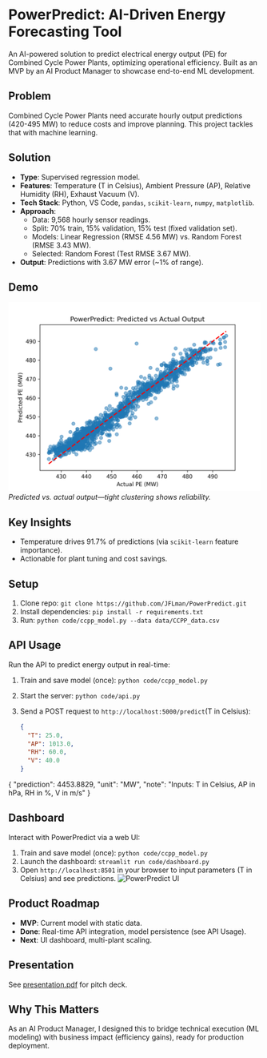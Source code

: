 # PowerPredict: AI-Driven Energy Forecasting Tool

An AI-powered solution to predict electrical energy output (PE) for Combined Cycle Power Plants, optimizing operational efficiency. Built as an MVP by an AI Product Manager to showcase end-to-end ML development.

## Problem
Combined Cycle Power Plants need accurate hourly output predictions (420-495 MW) to reduce costs and improve planning. This project tackles that with machine learning.

## Solution
- **Type**: Supervised regression model.
- **Features**: Temperature (T in Celsius), Ambient Pressure (AP), Relative Humidity (RH), Exhaust Vacuum (V).
- **Tech Stack**: Python, VS Code, `pandas`, `scikit-learn`, `numpy`, `matplotlib`.
- **Approach**:
  - Data: 9,568 hourly sensor readings.
  - Split: 70% train, 15% validation, 15% test (fixed validation set).
  - Models: Linear Regression (RMSE 4.56 MW) vs. Random Forest (RMSE 3.43 MW).
  - Selected: Random Forest (Test RMSE 3.67 MW).
- **Output**: Predictions with 3.67 MW error (~1% of range).

## Demo
![Predicted vs Actual](assets/model_demo.png)
*Predicted vs. actual output—tight clustering shows reliability.*

## Key Insights
- Temperature drives 91.7% of predictions (via `scikit-learn` feature importance).
- Actionable for plant tuning and cost savings.

## Setup
1. Clone repo: `git clone https://github.com/JFLman/PowerPredict.git`
2. Install dependencies: `pip install -r requirements.txt`
3. Run: `python code/ccpp_model.py --data data/CCPP_data.csv`

## API Usage
Run the API to predict energy output in real-time:

1. Train and save model (once): `python code/ccpp_model.py`
2. Start the server: `python code/api.py`
3. Send a POST request to `http://localhost:5000/predict`(T in Celsius):

   ```json
   {
     "T": 25.0,
     "AP": 1013.0,
     "RH": 60.0,
     "V": 40.0
   }
  {
  "prediction": 4453.8829,
  "unit": "MW",
  "note": "Inputs: T in Celsius, AP in hPa, RH in %, V in m/s"
  }

## Dashboard
Interact with PowerPredict via a web UI:
1. Train and save model (once): `python code/ccpp_model.py`
2. Launch the dashboard: `streamlit run code/dashboard.py`
3. Open `http://localhost:8501` in your browser to input parameters (T in Celsius) and see predictions.
![PowerPredict UI](assets/Power-predict-UI.png)

## Product Roadmap
- **MVP**: Current model with static data.
- **Done**: Real-time API integration, model persistence (see API Usage).
- **Next**: UI dashboard, multi-plant scaling.

## Presentation
See [presentation.pdf](assets/presentation.pdf) for pitch deck.

## Why This Matters
As an AI Product Manager, I designed this to bridge technical execution (ML modeling) with business impact (efficiency gains), ready for production deployment.
